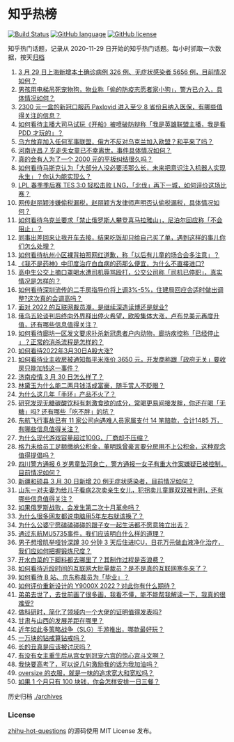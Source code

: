 # 知乎热榜
[![Build Status](https://github.com/ToWeLong/zhihu-hot-questions/workflows/CI/badge.svg)](https://github.com/ToWeLong/zhihu-hot-questions/actions)
[![GitHub language](https://img.shields.io/badge/language-golang-orange.svg)](https://golang.org/)
[![GitHub license](https://img.shields.io/github/license/ToWeLong/zhihu-hot-questions)](https://github.com/ToWeLong/zhihu-hot-questions/blob/main/LICENSE)

知乎热门话题，记录从 2020-11-29 日开始的知乎热门话题。每小时抓取一次数据，按天[归档](./archives)

<!-- BEGIN -->

1. [3 月 29 日上海新增本土确诊病例 326 例、无症状感染者 5656 例，目前情况如何？](https://www.zhihu.com/question/524936921)
1. [男孩用电梯吊死宠物狗，物业称「偷的防疫志愿者家小狗」，警方已介入，具体情况如何？](https://www.zhihu.com/question/524623446)
1. [2300 元一盒的新冠口服药 Paxlovid 进入至少 8 省份且纳入医保，有哪些值得关注的信息？](https://www.zhihu.com/question/524810714)
1. [如何看待主播大司马试玩《开船》被喷破防辩称「我是英雄联盟主播，我是看 PDD 才玩的」？](https://www.zhihu.com/question/524436938)
1. [乌方放弃加入任何军事联盟，俄方不反对乌克兰加入欧盟？和平来了吗？](https://www.zhihu.com/question/524878674)
1. [河南许昌 7 岁走失女童已不幸离世，事件具体情况如何？](https://www.zhihu.com/question/524842333)
1. [真的会有人为了一个 2000 元的平板纠结很久吗？](https://www.zhihu.com/question/523714700)
1. [如何看待马斯克认为「大部分人没必要活那么长，未来把意识注入机器人实现永生」？你认为能实现么？](https://www.zhihu.com/question/524864331)
1. [LPL 春季季后赛 TES 3:0 轻松击败 LNG，「北伐」再下一城，如何评价这场比赛？](https://www.zhihu.com/question/525030765)
1. [网传赵丽颖涉嫌偷税漏税，赵丽颖方发律师声明否认偷税漏税，具体情况如何？](https://www.zhihu.com/question/524890835)
1. [如何看待乌克兰要求「禁止俄罗斯人攀登喜马拉雅山」，尼泊尔回应称「不会阻止」？](https://www.zhihu.com/question/524967409)
1. [同事出差回来让我开车去接，结果吃饭却只给自己买了单，遇到这样的事儿你们怎么处理？](https://www.zhihu.com/question/362646121)
1. [如何看待杭州小区裸背拍照网红道歉，称「以后有儿童的场合会多注意」？](https://www.zhihu.com/question/524987591)
1. [《我不是药神》中印度治疗白血病的药那么便宜，为什么不直接进口?](https://www.zhihu.com/question/517082772)
1. [高中生公交上摘口罩喝水遭司机辱骂殴打，公交公司称「司机已停职」，真实情况是怎样的？](https://www.zhihu.com/question/525043244)
1. [如何看待深圳流传的二手房指导价将上调3%-5%，住建局回应会适时做出调整?这次真的会调高吗？](https://www.zhihu.com/question/524785451)
1. [面对 2022 的互联网裁员潮，是继续深造读博还是就业?](https://www.zhihu.com/question/524481849)
1. [俄乌五轮谈判后终向外界释出停火希望，欧股集体大涨，卢布兑美元再度升值，还有哪些信息值得关注？](https://www.zhihu.com/question/524948826)
1. [如何看待廊坊一区发文要求扑杀新冠患者户内动物，廊坊疾控称「已经停止 」？正常的消杀流程是怎样的？](https://www.zhihu.com/question/525007672)
1. [如何看待2022年3月30日A股大涨?](https://www.zhihu.com/question/524996176)
1. [如何看待业主收房被通知每平米涨价 3650 元，开发商称跟「政府无关」要收房只能加钱这一事件？](https://www.zhihu.com/question/524863933)
1. [济南疫情 3 月 30 日怎么样了？](https://www.zhihu.com/question/524940929)
1. [林黛玉为什么能二两月钱活成富豪，随手赏人不眨眼？](https://www.zhihu.com/question/358030992)
1. [为什么这几年「手环」产品不火了？](https://www.zhihu.com/question/523852614)
1. [研究发现无糖碳酸饮料有刺激食欲的成分，常喝更易间接发胖，你还在喝「无糖」吗? 还有哪些「吃不胖」的坑？](https://www.zhihu.com/question/524966798)
1. [东航飞行事故已有 11 家公司向遇难人员家属支付 14 笔赔款，合计1485 万，有哪些信息值得关注？](https://www.zhihu.com/question/525057782)
1. [为什么现代游戏容量超过100G，厂商却不压缩？](https://www.zhihu.com/question/524214682)
1. [格力未给员工足额缴纳公积金，董明珠曾豪言要分房用不上公积金，这种观念值得提倡吗？](https://www.zhihu.com/question/524435105)
1. [四川警方通报 6 岁男童坠河身亡，警方通报一女子有重大作案嫌疑已被控制，目前情况如何？](https://www.zhihu.com/question/524810963)
1. [新疆和硕县 3 月 30 日新增 20 例无症状感染者，目前情况如何？](https://www.zhihu.com/question/525062163)
1. [山东一对夫妻为给儿子看病2次卖亲生女儿，犯拐卖儿童罪双双被判刑，还有哪些信息值得关注？](https://www.zhihu.com/question/524858218)
1. [如果俄罗斯战败，会发生第二次十月革命吗？](https://www.zhihu.com/question/521533088)
1. [为什么很多网友都说电脑用5年左右就该换了？](https://www.zhihu.com/question/521171582)
1. [为什么公婆宁愿磕磕碰碰的跟子女一起生活都不愿意独立出去？](https://www.zhihu.com/question/437257253)
1. [通过东航MU5735事件，我们应该明白什么样的道理？](https://www.zhihu.com/question/523828554)
1. [男子想增肌举哑铃深蹲 30 分钟 3 天后住进ICU，日花万元做血液净化治疗，我们应如何把握锻炼尺度？](https://www.zhihu.com/question/524952765)
1. [开水白菜的下脚料都去哪里了？其制作过程是否浪费？](https://www.zhihu.com/question/519020286)
1. [如何看待近段时间的互联网大批量裁员？是不是真的互联网寒冬来了？](https://www.zhihu.com/question/524364448)
1. [如何看待 B 站、京东称裁员为「毕业」？](https://www.zhihu.com/question/524592661)
1. [如何评价重新设计的 Y9000X 2022？对此你有什么期待？](https://www.zhihu.com/question/524962486)
1. [弟弟去世了，去世前画了很多画，我看不懂，能不能帮我解读一下，我真的很难受?](https://www.zhihu.com/question/502209365)
1. [做科研时，简化了领域内一个大佬的证明值得发表吗?](https://www.zhihu.com/question/524535363)
1. [甘肃与山西的发展差距在哪里？](https://www.zhihu.com/question/522183048)
1. [近年如此多策略战争（SLG）手游推出，哪款最好玩？](https://www.zhihu.com/question/270390154)
1. [一万块的钻戒算钻戒吗？](https://www.zhihu.com/question/524909451)
1. [长的丑真是应该被讨厌吗？](https://www.zhihu.com/question/523449493)
1. [有没有女主重生后从宫女到冠宠六宫的惊心宫斗文啊？](https://www.zhihu.com/question/510130005)
1. [我快要高考了，可以说几句激励我的话为我加油吗？](https://www.zhihu.com/question/525051482)
1. [oversize 的衣服，就是一味的追求宽大和宽松吗？](https://www.zhihu.com/question/517753635)
1. [如果 1 个月只有 100 块钱，你会怎样安排一日三餐？](https://www.zhihu.com/question/521328532)

<!-- END -->

历史归档 [./archives](./archives)


### License
[zhihu-hot-questions](https://github.com/towelong/zhihu-hot-questions) 的源码使用 MIT License 发布。